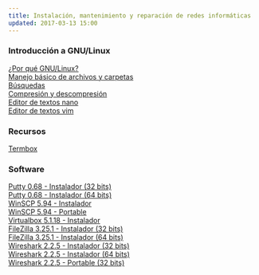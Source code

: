 ```yaml
---
title: Instalación, mantenimiento y reparación de redes informáticas
updated: 2017-03-13 15:00
---
```


### Introducción a GNU/Linux
<i class="fa fa-file-pdf-o" aria-hidden="true"></i>  [¿Por qué GNU/Linux?](../docs/itel/2017/redes/por_que_gnu_linux.pdf)<br />
<i class="fa fa-file-pdf-o" aria-hidden="true"></i>  [Manejo básico de archivos y carpetas](../docs/itel/2017/redes/terminalArchivos.pdf)<br />
<i class="fa fa-file-pdf-o" aria-hidden="true"></i>  [Búsquedas](../docs/itel/2017/redes/busquedas.pdf)<br />
<i class="fa fa-file-pdf-o" aria-hidden="true"></i>  [Compresión y descompresión](../docs/itel/2017/redes/compresion.pdf)<br />
<i class="fa fa-file-pdf-o" aria-hidden="true"></i>  [Editor de textos nano](../docs/itel/2017/redes/nano.pdf)<br />
<i class="fa fa-file-pdf-o" aria-hidden="true"></i>  [Editor de textos vim](../docs/itel/2017/redes/vim.pdf)<br />


### Recursos

<i class="fa fa-terminal" aria-hidden="true"></i> [Termbox](https://termbox.io/)<br />


### Software

<i class="fa fa-windows" aria-hidden="true"></i> [Putty 0.68 - Instalador (32 bits)](https://the.earth.li/~sgtatham/putty/latest/w32/putty-0.68-installer.msi)<br />
<i class="fa fa-windows" aria-hidden="true"></i> [Putty 0.68 - Instalador (64 bits)](https://the.earth.li/~sgtatham/putty/latest/w64/putty-64bit-0.68-installer.msi)<br />
<i class="fa fa-windows" aria-hidden="true"></i> [WinSCP 5.94 - Instalador](https://winscp.net/download/WinSCP-5.9.4-Setup.exe)<br />
<i class="fa fa-windows" aria-hidden="true"></i> [WinSCP 5.94 - Portable](https://winscp.net/download/WinSCP-5.9.4-Portable.zip)<br />
<i class="fa fa-windows" aria-hidden="true"></i> [Virtualbox 5.1.18 - Instalador](http://download.virtualbox.org/virtualbox/5.1.18/VirtualBox-5.1.18-114002-Win.exe)<br />
<i class="fa fa-windows" aria-hidden="true"></i> [FileZilla 3.25.1 - Instalador (32 bits)](https://download.filezilla-project.org/client/FileZilla_3.25.1_win32-setup_bundled.exe)<br />
<i class="fa fa-windows" aria-hidden="true"></i> [FileZilla 3.25.1 - Instalador (64 bits)](https://download.filezilla-project.org/client/FileZilla_3.25.1_win64-setup_bundled.exe)<br />
<i class="fa fa-windows" aria-hidden="true"></i> [Wireshark 2.2.5 - Instalador (32 bits)](https://2.na.dl.wireshark.org/win32/Wireshark-win32-2.2.5.exe)<br />
<i class="fa fa-windows" aria-hidden="true"></i> [Wireshark 2.2.5 - Instalador (64 bits)](https://2.na.dl.wireshark.org/win64/Wireshark-win64-2.2.5.exe)<br />
<i class="fa fa-windows" aria-hidden="true"></i> [Wireshark 2.2.5 - Portable (32 bits)](https://2.na.dl.wireshark.org/win32/WiresharkPortable_2.2.5.paf.exe)











